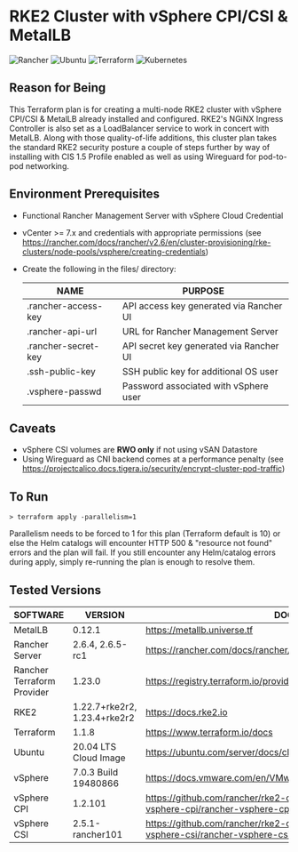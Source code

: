 # RKE2 Cluster with vSphere CPI/CSI & MetalLB
![Rancher](https://img.shields.io/badge/rancher-%230075A8.svg?style=for-the-badge&logo=rancher&logoColor=white) ![Ubuntu](https://img.shields.io/badge/Ubuntu-E95420?style=for-the-badge&logo=ubuntu&logoColor=white) ![Terraform](https://img.shields.io/badge/terraform-%235835CC.svg?style=for-the-badge&logo=terraform&logoColor=white) 	![Kubernetes](https://img.shields.io/badge/kubernetes-%23326ce5.svg?style=for-the-badge&logo=kubernetes&logoColor=white)

## Reason for Being
This Terraform plan is for creating a multi-node RKE2 cluster with vSphere CPI/CSI & MetalLB already installed and configured.  RKE2's NGiNX Ingress Controller is also set as a LoadBalancer service to work in concert with MetalLB.  Along with those quality-of-life additions, this cluster plan takes the standard RKE2 security posture a couple of steps further by way of installing with CIS 1.5 Profile enabled as well as using Wireguard for pod-to-pod networking.

## Environment Prerequisites 
- Functional Rancher Management Server with vSphere Cloud Credential
- vCenter >= 7.x and credentials with appropriate permissions (see https://rancher.com/docs/rancher/v2.6/en/cluster-provisioning/rke-clusters/node-pools/vsphere/creating-credentials)
- Create the following in the files/ directory:

    | NAME | PURPOSE |
    | ------ | ------ |
    | .rancher-access-key | API access key generated via Rancher UI |
    | .rancher-api-url | URL for Rancher Management Server |
    | .rancher-secret-key | API secret key generated via Rancher UI |
    | .ssh-public-key | SSH public key for additional OS user |
    | .vsphere-passwd | Password associated with vSphere user |

## Caveats
 - vSphere CSI volumes are **RWO only** if not using vSAN Datastore
 - Using Wireguard as CNI backend comes at a performance penalty (see https://projectcalico.docs.tigera.io/security/encrypt-cluster-pod-traffic)

## To Run
    > terraform apply -parallelism=1 
Parallelism needs to be forced to 1 for this plan (Terraform default is 10) or else the Helm catalogs will encounter HTTP 500 & "resource not found" errors and the plan will fail.  If you still encounter any Helm/catalog errors during apply, simply re-running the plan is enough to resolve them.

## Tested Versions

| SOFTWARE | VERSION | DOCS |
| ------ | ------ | ------ |
| MetalLB | 0.12.1 | https://metallb.universe.tf
| Rancher Server | 2.6.4, 2.6.5-rc1 | https://rancher.com/docs/rancher/v2.6/en/overview
| Rancher Terraform Provider| 1.23.0 | https://registry.terraform.io/providers/rancher/rancher2/latest/docs
| RKE2 | 1.22.7+rke2r2, 1.23.4+rke2r2 | https://docs.rke2.io
| Terraform | 1.1.8 | https://www.terraform.io/docs
| Ubuntu | 20.04 LTS Cloud Image | https://ubuntu.com/server/docs/cloud-images/introduction
| vSphere | 7.0.3 Build 19480866 | https://docs.vmware.com/en/VMware-vSphere/index.html
| vSphere CPI | 1.2.101 | https://github.com/rancher/rke2-charts/tree/main/charts/rancher-vsphere-cpi/rancher-vsphere-cpi
| vSphere CSI | 2.5.1-rancher101 | https://github.com/rancher/rke2-charts/tree/main/charts/rancher-vsphere-csi/rancher-vsphere-csi
